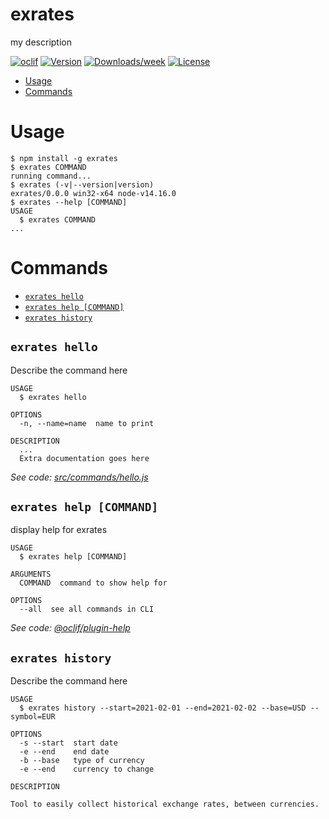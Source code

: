 exrates
=======

my description

[![oclif](https://img.shields.io/badge/cli-oclif-brightgreen.svg)](https://oclif.io)
[![Version](https://img.shields.io/npm/v/exrates.svg)](https://npmjs.org/package/exrates)
[![Downloads/week](https://img.shields.io/npm/dw/exrates.svg)](https://npmjs.org/package/exrates)
[![License](https://img.shields.io/npm/l/exrates.svg)](https://github.com/JorgeGBravo/exrates/blob/master/package.json)

<!-- toc -->
* [Usage](#usage)
* [Commands](#commands)
<!-- tocstop -->
# Usage
<!-- usage -->
```sh-session
$ npm install -g exrates
$ exrates COMMAND
running command...
$ exrates (-v|--version|version)
exrates/0.0.0 win32-x64 node-v14.16.0
$ exrates --help [COMMAND]
USAGE
  $ exrates COMMAND
...
```
<!-- usagestop -->
# Commands
<!-- commands -->
* [`exrates hello`](#exrates-hello)
* [`exrates help [COMMAND]`](#exrates-help-command)
* [`exrates history`](#exrates-history)

## `exrates hello`

Describe the command here

```
USAGE
  $ exrates hello

OPTIONS
  -n, --name=name  name to print

DESCRIPTION
  ...
  Extra documentation goes here
```

_See code: [src/commands/hello.js](https://github.com/JorgeGBravo/exrates/blob/v0.0.0/src/commands/hello.js)_

## `exrates help [COMMAND]`

display help for exrates

```
USAGE
  $ exrates help [COMMAND]

ARGUMENTS
  COMMAND  command to show help for

OPTIONS
  --all  see all commands in CLI
```

_See code: [@oclif/plugin-help](https://github.com/oclif/plugin-help/blob/v3.2.3/src/commands/help.ts)_

## `exrates history`

Describe the command here

```
USAGE
  $ exrates history --start=2021-02-01 --end=2021-02-02 --base=USD --symbol=EUR

OPTIONS
  -s --start  start date 
  -e --end    end date 
  -b --base   type of currency 
  -e --end    currency to change 

DESCRIPTION

Tool to easily collect historical exchange rates, between currencies.

